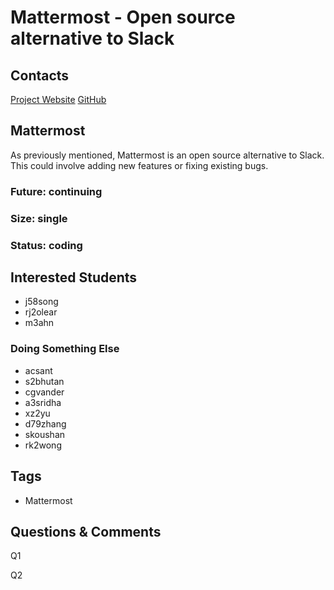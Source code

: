 # Mattermost - Open source alternative to Slack

## Contacts

[Project Website](https://www.mattermost.org/)
[GitHub](https://github.com/mattermost/platform)

## Mattermost
As previously mentioned, Mattermost is an open source alternative to Slack. This could involve adding new features or fixing existing bugs.

### Future: continuing
### Size: single
### Status: coding

## Interested Students
* j58song
* rj2olear
* m3ahn
### Doing Something Else
* acsant
* s2bhutan
* cgvander
* a3sridha
* xz2yu
* d79zhang
* skoushan
* rk2wong

## Tags
* Mattermost

## Questions & Comments

Q1

Q2
